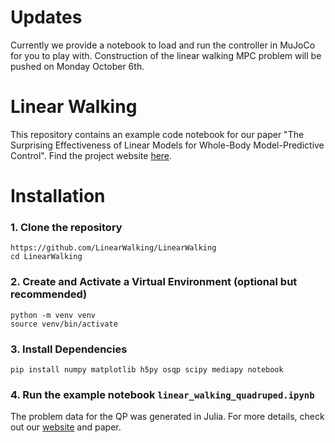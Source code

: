 # Updates
Currently we provide a notebook to load and run the controller in MuJoCo for you to play with. Construction of the linear walking MPC problem will be pushed on Monday October 6th.

# Linear Walking

This repository contains an example code notebook for our paper "The Surprising Effectiveness of Linear Models for Whole-Body Model-Predictive Control". Find the project website [here](https://linearwalking.github.io/).

# Installation
### 1. Clone the repository
```
https://github.com/LinearWalking/LinearWalking
cd LinearWalking
```

### 2. Create and Activate a Virtual Environment (optional but recommended)
```
python -m venv venv
source venv/bin/activate
```

### 3. Install Dependencies
```
pip install numpy matplotlib h5py osqp scipy mediapy notebook
```

### 4. Run the example notebook `linear_walking_quadruped.ipynb`
The problem data for the QP was generated in Julia. For more details, check out our [website](https://linearwalking.github.io/) and paper.
